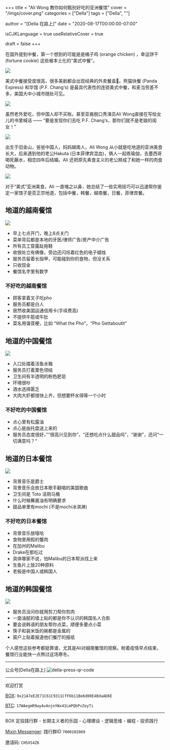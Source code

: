 +++
title = "Ali Wong 教你如何甄别好吃的亚洲餐馆"
cover = "/imgs/cover.png"
categories = ["Della"]
tags = ["Della", ""]

author = "[Della 在路上]"
date = "2020-08-17T00:00:00-07:00"

isCJKLanguage =  true
useRelativeCover = true

draft = false
+++

在国外提到中餐，第一个想到的可能是是橘子鸡 (orange chicken) ，幸运饼干(fortune cookie) 这些被本土化的“美式中餐”。
 
![](imgs/Screen%20Shot%202020-08-17%20at%2012.54.12%20PM.jpg)

美式中餐接受度很高，很多美剧都会出现经典的外卖餐盒🥡。熊猫快餐 (Panda Express) 和华馆 (P.F. Chang‘s) 是最具代表性的连锁美式中餐，和麦当劳差不多，美国大中小城市随处可见。

![](imgs/image.jpeg)

虽然老外爱吃，但中国人却不买账。甚至亚裔脱口秀演员Ali Wong直接在写给女儿的书里喊话 —— “要是发现你们去吃 P.F. Chang‘s，那你们就不是老娘的闺女！”

![](imgs/Screen%20Shot%202020-08-17%20at%203.33.58%20PM.jpg)

出生于旧金山，爸爸中国人，妈妈越南人，Ali Wong 从小就是吃地道的亚洲美食长大，后来遇到他的老公Hakuta (日本菲律宾混血)，俩人一起练瑜伽，去墨西哥喝死藤水，相恋四年后结婚。Ali 还把原先素食主义的老公掰成了和她一样的肉食动物。

![](imgs/Screen%20Shot%202020-08-17%20at%202.43.26%20PM.png)

对于“美式”亚洲美食，Ali 一直嗤之以鼻，她总结了一些实用技巧可以迅速帮你鉴定一家馆子是否正宗地道，包括中餐，韩餐，越南餐，日餐，菲律宾餐。

## 地道的越南餐馆
![](imgs/Screen%20Shot%202020-08-17%20at%203.29.55%20PM.png)
- 早上七点开门，晚上8点关门
- 菜单背后都是本地的牙医/律师广告/房产中介广告
- 所有员工穿露趾拖鞋
- 收银处立有佛像，旁边还闪烁着红色的电子蜡烛
- 服务员留着长指甲，可能碰到你的食物，但没关系
- 只收现金
- 餐馆名字里有数字


### 不好吃的越南餐馆

- 顾客拿着叉子吃pho
- 服务员都是白人
- 居然收美国运通信用卡(手续费高)
- 不提供牛筋或牛肚
- 菜名用谐音梗，比如 “What the Pho”，“Pho Gettaboutit”

## 地道的中国餐馆
![](imgs/160325033254-hk-dim-sum-fook-lam-moon-full-169.jpg)
- 入口处摆着活鱼水箱
- 服务员打着栗色领结
- 卫生间有半透明的粉色肥皂
- 环境很吵
- 酒水选择匮乏
- 大肉大虾都很快上齐，但想要杯水得等一个小时


### 不好吃的中国餐馆
- 点心里有松露油
- 点心是由托盘送上来的
- 服务员态度很好，”“很高兴见到你”，“还想吃点什么甜品吗”，“谢谢”，还问“一切满意吗？“

## 地道的日本餐馆
![](imgs/KAIDO_Sushi_Sashimi_Tuna_Salmon_Yellowtail_Shrimp__.jpg)
- 背景音乐是爵士
- 背景音乐会放日本歌手翻唱的美国歌曲
- 卫生间是 Toto 洁厕马桶
- 什么时候蘸酱油有明确要求
- 甜品单里有mochi (不是mochi冰淇淋)


### 不好吃的日本餐馆
- 背景音乐放嘻哈
- 食物里用假的蟹肉
- 在加州的Malibu
- Drake在那吃过
- 具体哪家不说，怕Malibu的日本帮派找上来
- 生鱼片上放20种原料
- 老板是中国人或韩国人

## 地道的韩国餐馆
![](imgs/korean-barbecue-1536x1022.jpg)
- 服务员没问你就用剪刀帮你剪肉
- 一面油腻的墙上贴的都是你不认识的韩国名人合影
- 要会说韩语的朋友帮你点菜，顺便多要点小菜
- 筷子和装米饭的碗都是金属的
- 窗户上贴着报道他们餐厅的报纸

个人感觉这些参考都挺靠谱，尤其是Ali对越南餐馆的观察。盼着疫情早点结束，餐馆行业能快一点熬过这场寒冬。



---
公众号[Della在路上]
![della-press-qr-code](/imgs/della-press-qr-code-140x140.jpg)

---
欢迎打赏

[BOX](https://b.watch/): `0x21A7eE2E71C61C9311CfF6b11Be6d00E4BdaAD6E`

[BTC](https://bitcoin.org/): `17WAegmR9wyAvAnjnYWx41LmPQbPvZeyTi`

---
BOX 定投践行群 - 长期主义者的乐园 - 心理建设 - 逻辑思维 - 编程 - 投资践行

[Mixin Messenger](https://apps.apple.com/us/app/mixin-messenger/id1322324266): 践行群ID `7000102069`

邀请码: `CH5XS4Z6`